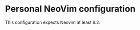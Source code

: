 Personal NeoVim configuration
=================================

This configuration expects Neovim at least 8.2.

